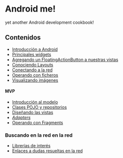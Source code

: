 # Android me!

yet another Android development cookbook!

## Contenidos

* [Introducción a Android](kno/t1.md)
* [Principales widgets](kno/widgets.md)
* [Agregando un FloatingActionButton a nuestras vistas](kno/fabCoordinator.md)
* [Conociendo Layouts](kno/layouts.md)
* [Conectando a la red]()
* [Operando con ficheros]()
* [Visualizando imágenes]()

#### MVP

* [Introducción al modelo]()
* [Clases POJO y repositorios](kno/mvp/pojos.md)
* [Diseñando las vistas]()
* [_Adapters_](kno/mvp/listas.md)
* [Operando con Fragments]()

### Buscando en la red en la red

* [Librerías de interés](kno/libs.md)
* [Enlaces a dudas resueltas en la red](kno/refs.md)